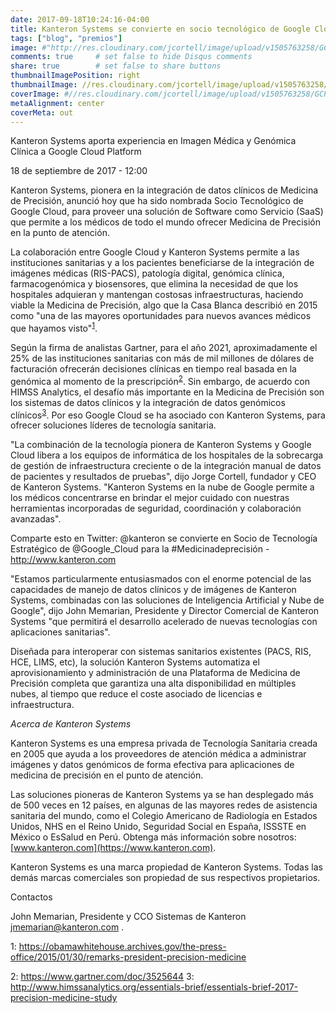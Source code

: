 ```yaml
---
date: 2017-09-18T10:24:16-04:00
title: Kanteron Systems se convierte en socio tecnológico de Google Cloud para la medicina de precisión
tags: ["blog", "premios"]
image: #"http://res.cloudinary.com/jcortell/image/upload/v1505763258/GCP_badge_A_01_1x_wbbp1z.png"
comments: true     # set false to hide Disqus comments
share: true        # set false to share buttons
thumbnailImagePosition: right
thumbnailImage: //res.cloudinary.com/jcortell/image/upload/v1505763258/GCP_badge_A_01_1x_wbbp1z.png
coverImage: #//res.cloudinary.com/jcortell/image/upload/v1505763258/GCP_badge_A_01_1x_wbbp1z.png
metaAlignment: center
coverMeta: out
---
```


Kanteron Systems aporta experiencia en Imagen Médica y Genómica Clínica a Google Cloud Platform

<!--more-->

18 de septiembre de 2017 - 12:00

Kanteron Systems, pionera en la integración de datos clínicos de Medicina de Precisión, anunció hoy que ha sido nombrada Socio Tecnológico de Google Cloud, para proveer una solución de Software como Servicio (SaaS) que permite a los médicos de todo el mundo ofrecer Medicina de Precisión en la punto de atención.

La colaboración entre Google Cloud y Kanteron Systems permite a las instituciones sanitarias y a los pacientes beneficiarse de la integración de imágenes médicas (RIS-PACS), patología digital, genómica clínica, farmacogenómica y biosensores, que elimina la necesidad de que los hospitales adquieran y mantengan costosas infraestructuras, haciendo viable la Medicina de Precisión, algo que la Casa Blanca describió en 2015 como "una de las mayores oportunidades para nuevos avances médicos que hayamos visto"<sup>[1](#footnote1)</sup>.

Según la firma de analistas Gartner, para el año 2021, aproximadamente el 25% de las instituciones sanitarias con más de mil millones de dólares de facturación ofrecerán decisiones clínicas en tiempo real basada en la genómica al momento de la prescripción<sup>[2](#footnote2)</sup>. Sin embargo, de acuerdo con HIMSS Analytics, el desafío más importante en la Medicina de Precisión son los sistemas de datos clínicos y la integración de datos genómicos clínicos<sup>[3](#footnote3)</sup>. Por eso Google Cloud se ha asociado con Kanteron Systems, para ofrecer soluciones líderes de tecnología sanitaria.

"La combinación de la tecnología pionera de Kanteron Systems y Google Cloud libera a los equipos de informática de los hospitales de la sobrecarga de gestión de infraestructura creciente o de la integración manual de datos de pacientes y resultados de pruebas", dijo Jorge Cortell, fundador y CEO de Kanteron Systems. "Kanteron Systems en la nube de Google permite a los médicos concentrarse en brindar el mejor cuidado con nuestras herramientas incorporadas de seguridad, coordinación y colaboración avanzadas".

Comparte esto en Twitter: @kanteron se convierte en Socio de Tecnología Estratégico de @Google_Cloud para la #Medicinadeprecisión - http://www.kanteron.com

"Estamos particularmente entusiasmados con el enorme potencial de las capacidades de manejo de datos clínicos y de imágenes de Kanteron Systems, combinadas con las soluciones de Inteligencia Artificial y Nube de Google", dijo John Memarian, Presidente y Director Comercial de Kanteron Systems "que permitirá el desarrollo acelerado de nuevas tecnologías con aplicaciones sanitarias".

Diseñada para interoperar con sistemas sanitarios existentes (PACS, RIS, HCE, LIMS, etc), la solución Kanteron Systems automatiza el aprovisionamiento y administración de una Plataforma de Medicina de Precisión completa que garantiza una alta disponibilidad en múltiples nubes, al tiempo que reduce el coste asociado de licencias e infraestructura.

*Acerca de Kanteron Systems*

Kanteron Systems es una empresa privada de Tecnología Sanitaria creada en 2005 que ayuda a los proveedores de atención médica a administrar imágenes y datos genómicos de forma efectiva para aplicaciones de medicina de precisión en el punto de atención.

Las soluciones pioneras de Kanteron Systems ya se han desplegado más de 500 veces en 12 países, en algunas de las mayores redes de asistencia sanitaria del mundo, como el Colegio Americano de Radiología en Estados Unidos, NHS en el Reino Unido, Seguridad Social en España, ISSSTE en México o EsSalud en Perú. Obtenga más información sobre nosotros: [www.kanteron.com](https://www.kanteron.com).

Kanteron Systems es una marca propiedad de Kanteron Systems. Todas las demás marcas comerciales son propiedad de sus respectivos propietarios.

Contactos

John Memarian, Presidente y CCO
Sistemas de Kanteron
jmemarian@kanteron.com
.

<a name="footnote1">1</a>: https://obamawhitehouse.archives.gov/the-press-office/2015/01/30/remarks-president-precision-medicine

<a name="footnote2">2</a>: https://www.gartner.com/doc/3525644
<a name="footnote3">3</a>: http://www.himssanalytics.org/essentials-brief/essentials-brief-2017-precision-medicine-study